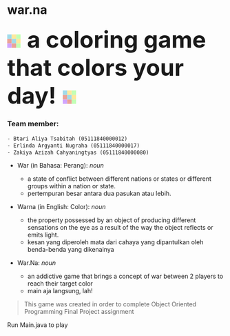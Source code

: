 # war.na
<span style="font-size:40pt;"> ![alt-text][logo] **a coloring game that colors your day!** ![alt-text][logo] </span>

### Team member:
```
- Btari Aliya Tsabitah (05111840000012)
- Erlinda Argyanti Nugraha (05111840000017)
- Zakiya Azizah Cahyaningtyas (05111840000080)
```

- War (in Bahasa: Perang):
  *noun*
  - a state of conflict between different nations or states or different groups within a nation or state.
  - pertempuran besar antara dua pasukan atau lebih.

- Warna (in English: Color):
  *noun*
  - the property possessed by an object of producing different sensations on the eye 
  as a result of the way the object reflects or emits light.
  -  kesan yang diperoleh mata dari cahaya yang dipantulkan oleh benda-benda yang dikenainya
  
- War.Na:
  *noun*
  - an addictive game that brings a concept of war between 2 players to reach their target color
  - main aja langsung, lah!
  
[logo]: https://github.com/coll-j/war.na/blob/master/src/rsrc/icon_31.png "war.na logo"
> This game was created in order to complete 
> Object Oriented Programming Final Project assignment

Run Main.java to play
